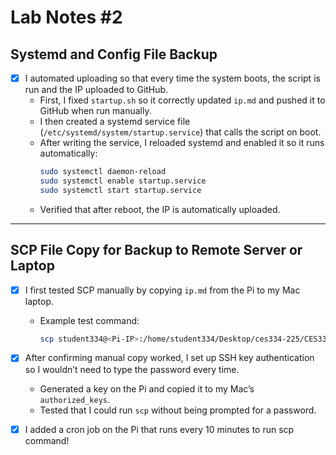 # Lab Notes #2

## Systemd and Config File Backup

- [x] I automated uploading so that every time the system boots, the script is run and the IP uploaded to GitHub.  
  - First, I fixed `startup.sh` so it correctly updated `ip.md` and pushed it to GitHub when run manually.  
  - I then created a systemd service file (`/etc/systemd/system/startup.service`) that calls the script on boot.  
  - After writing the service, I reloaded systemd and enabled it so it runs automatically:
    ```bash
    sudo systemctl daemon-reload
    sudo systemctl enable startup.service
    sudo systemctl start startup.service
    ```
  - Verified that after reboot, the IP is automatically uploaded.

---

## SCP File Copy for Backup to Remote Server or Laptop

- [x] I first tested SCP manually by copying `ip.md` from the Pi to my Mac laptop.  
  - Example test command:
    ```bash
    scp student334@<Pi-IP>:/home/student334/Desktop/ces334-225/CES334/ip.md /Users/<mac-username>/Desktop/
    ```

- [x] After confirming manual copy worked, I set up SSH key authentication so I wouldn’t need to type the password every time.  
  - Generated a key on the Pi and copied it to my Mac’s `authorized_keys`.  
  - Tested that I could run `scp` without being prompted for a password.

- [x] I added a cron job on the Pi that runs every 10 minutes to run scp command!
